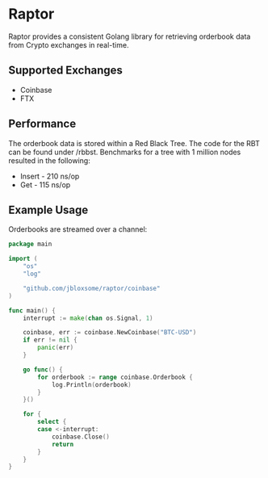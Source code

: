 # Raptor
Raptor provides a consistent Golang library for retrieving orderbook data from Crypto exchanges in real-time.

## Supported Exchanges
- Coinbase
- FTX

## Performance
The orderbook data is stored within a Red Black Tree. The code for the RBT can be found under /rbbst. Benchmarks for a tree with 1 million nodes resulted in the following:

- Insert - 210 ns/op
- Get    - 115 ns/op

## Example Usage
Orderbooks are streamed over a channel:

```go
package main

import (
	"os"
	"log"

	"github.com/jbloxsome/raptor/coinbase"
)

func main() {
	interrupt := make(chan os.Signal, 1)

	coinbase, err := coinbase.NewCoinbase("BTC-USD")
	if err != nil {
		panic(err)
	}

	go func() {
		for orderbook := range coinbase.Orderbook {
			log.Println(orderbook) 
		}
	}()

	for {
		select {
		case <-interrupt:
			coinbase.Close()
			return
		}
	}
}
```
